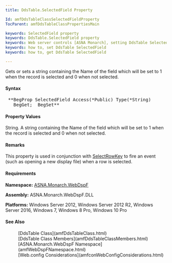 ```yaml
---
title: DdsTable.SelectedField Property

Id: amfDdsTableClassSelectedFieldProperty
TocParent: amfDdsTableClassPropertiesMain

keywords: SelectedField property
keywords: DdsTable.SelectedField property
keywords: Web server controls [ASNA Monarch], setting DdsTable SelectedField
keywords: how to, set DdsTable SelectedField
keywords: how to, get DdsTable SelectedField

---
```


Gets or sets a string containing the Name of the field which will be set to 1 when the record is selected and 0 when not selected.

#### Syntax
<pre class="prettyprint"> **BegProp SelectedField Access(*Public) Type(*String)
   BegGet;  BegSet** </pre>

#### Property Values
String. A string containing the Name of the field which will be set to 1 when the record is selected and 0 when not selected.

#### Remarks
This property is used in conjunction with [SelectRowKey](amfDdsTableClassSelectRowKeyProperty.html) to fire an event (such as opening a new display file) when a row is selected.

#### Requirements
**Namespace:** [ASNA.Monarch.WebDspF](amfWebDspFNamespace.html)

**Assembly:** ASNA.Monarch.WebDspF.DLL

**Platforms:** Windows Server 2012, Windows Server 2012 R2, Windows Server 2016, Windows 7, Windows 8 Pro, Windows 10 Pro

#### See Also
<dl>
        <dd>[DdsTable Class](amfDdsTableClass.html)</dd>
        <dd>[DdsTable Class Members](amfDdsTableClassMembers.html)</dd>
        <dd>[ASNA.Monarch.WebDspF Namespace](amfWebDspFNamespace.html)</dd>
        <dd>[Web.config Considerations](amfconWebConfigConsiderations.html)</dd>
</dl>

